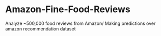 # Amazon-Fine-Food-Reviews
Analyze ~500,000 food reviews from Amazon/ Making predictions over amazon recommendation dataset
